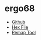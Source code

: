 # ergo68
* [Github](https://github.com/yushakobo/build-documents/tree/master/Ergo68)
* [Hex File](https://remap-keys.app/catalog/qIgO7rOq7GMRsGf6QhlY/firmware)
* [Remap Tool](https://qmk018.remap-keys.app/configure)
